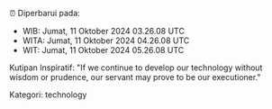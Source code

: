 ⏰ Diperbarui pada:
- WIB: Jumat, 11 Oktober 2024 03.26.08 UTC
- WITA: Jumat, 11 Oktober 2024 04.26.08 UTC
- WIT: Jumat, 11 Oktober 2024 05.26.08 UTC

Kutipan Inspiratif:
"If we continue to develop our technology without wisdom or prudence, our servant may prove to be our executioner."


Kategori: technology

